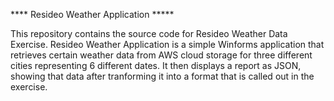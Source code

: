 **** Resideo Weather Application ***** 

This repository contains the source code for Resideo Weather Data Exercise. 
Resideo Weather Application is a simple Winforms application that retrieves certain weather data from AWS cloud storage for
three different cities representing 6 different dates. It then displays a report as JSON, showing that data after tranforming 
it into a format that is called out in the exercise. 
